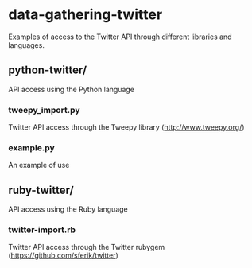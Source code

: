 # data-gathering-twitter
Examples of access to the Twitter API through different libraries and languages.

## python-twitter/
API access using the Python language

### tweepy_import.py
Twitter API access through the Tweepy library
(http://www.tweepy.org/)

### example.py
An example of use

## ruby-twitter/
API access using the Ruby language

### twitter-import.rb
Twitter API access through the Twitter rubygem
(https://github.com/sferik/twitter)
